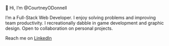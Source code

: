 👋 Hi, I’m @CourtneyODonnell

I’m a Full-Stack Web Developer. I enjoy solving problems and improving team productivity. I recreationally dabble in game development and graphic design. Open to collaboration on personal projects. 

Reach me on [LinkedIn](https://www.linkedin.com/in/courtney-i-odonnell/)



<!---
CourtneyODonnell/CourtneyODonnell is a ✨ special ✨ repository because its `README.md` (this file) appears on your GitHub profile.
You can click the Preview link to take a look at your changes.
--->
